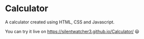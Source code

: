 # Calculator

A calculator created using HTML, CSS and Javascript.

You can try it live on https://silentwatcher3.github.io/Calculator/ 😃
